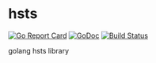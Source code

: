 # hsts
[![Go Report Card](https://goreportcard.com/badge/github.com/tam7t/hsts?style=flat-square)](https://goreportcard.com/report/github.com/tam7t/hsts) [![GoDoc](http://img.shields.io/badge/go-documentation-blue.svg?style=flat-square)](http://godoc.org/github.com/tam7t/hsts) [![Build Status](http://img.shields.io/travis/tam7t/hsts.svg?style=flat-square)](https://travis-ci.org/tam7t/hsts)

golang hsts library
